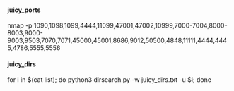 #### juicy_ports

nmap -p 1090,1098,1099,4444,11099,47001,47002,10999,7000-7004,8000-8003,9000-9003,9503,7070,7071,45000,45001,8686,9012,50500,4848,11111,4444,4445,4786,5555,5556


#### juicy_dirs

for i in $(cat list); do python3 dirsearch.py -w juicy_dirs.txt -u $i; done
